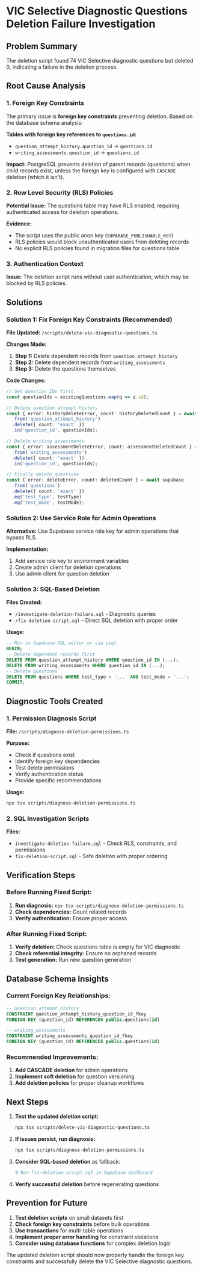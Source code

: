 # VIC Selective Diagnostic Questions Deletion Failure Investigation

## Problem Summary
The deletion script found 74 VIC Selective diagnostic questions but deleted 0, indicating a failure in the deletion process.

## Root Cause Analysis

### 1. Foreign Key Constraints
The primary issue is **foreign key constraints** preventing deletion. Based on the database schema analysis:

**Tables with foreign key references to `questions.id`:**
- `question_attempt_history.question_id` → `questions.id`
- `writing_assessments.question_id` → `questions.id`

**Impact:** PostgreSQL prevents deletion of parent records (questions) when child records exist, unless the foreign key is configured with `CASCADE` deletion (which it isn't).

### 2. Row Level Security (RLS) Policies
**Potential Issue:** The questions table may have RLS enabled, requiring authenticated access for deletion operations.

**Evidence:**
- The script uses the public anon key (`SUPABASE_PUBLISHABLE_KEY`)
- RLS policies would block unauthenticated users from deleting records
- No explicit RLS policies found in migration files for questions table

### 3. Authentication Context
**Issue:** The deletion script runs without user authentication, which may be blocked by RLS policies.

## Solutions

### Solution 1: Fix Foreign Key Constraints (Recommended)
**File Updated:** `/scripts/delete-vic-diagnostic-questions.ts`

**Changes Made:**
1. **Step 1:** Delete dependent records from `question_attempt_history`
2. **Step 2:** Delete dependent records from `writing_assessments`  
3. **Step 3:** Delete the questions themselves

**Code Changes:**
```typescript
// Get question IDs first
const questionIds = existingQuestions.map(q => q.id);

// Delete question attempt history
const { error: historyDeleteError, count: historyDeletedCount } = await supabase
  .from('question_attempt_history')
  .delete({ count: 'exact' })
  .in('question_id', questionIds);

// Delete writing assessments
const { error: assessmentDeleteError, count: assessmentDeletedCount } = await supabase
  .from('writing_assessments')
  .delete({ count: 'exact' })
  .in('question_id', questionIds);

// Finally delete questions
const { error: deleteError, count: deletedCount } = await supabase
  .from('questions')
  .delete({ count: 'exact' })
  .eq('test_type', testType)
  .eq('test_mode', testMode);
```

### Solution 2: Use Service Role for Admin Operations
**Alternative:** Use Supabase service role key for admin operations that bypass RLS.

**Implementation:**
1. Add service role key to environment variables
2. Create admin client for deletion operations
3. Use admin client for question deletion

### Solution 3: SQL-Based Deletion
**Files Created:**
- `/investigate-deletion-failure.sql` - Diagnostic queries
- `/fix-deletion-script.sql` - Direct SQL deletion with proper order

**Usage:**
```sql
-- Run in Supabase SQL editor or via psql
BEGIN;
-- Delete dependent records first
DELETE FROM question_attempt_history WHERE question_id IN (...);
DELETE FROM writing_assessments WHERE question_id IN (...);
-- Delete questions
DELETE FROM questions WHERE test_type = '...' AND test_mode = '...';
COMMIT;
```

## Diagnostic Tools Created

### 1. Permission Diagnosis Script
**File:** `/scripts/diagnose-deletion-permissions.ts`

**Purpose:** 
- Check if questions exist
- Identify foreign key dependencies
- Test delete permissions
- Verify authentication status
- Provide specific recommendations

**Usage:**
```bash
npx tsx scripts/diagnose-deletion-permissions.ts
```

### 2. SQL Investigation Scripts
**Files:**
- `investigate-deletion-failure.sql` - Check RLS, constraints, and permissions
- `fix-deletion-script.sql` - Safe deletion with proper ordering

## Verification Steps

### Before Running Fixed Script:
1. **Run diagnosis:** `npx tsx scripts/diagnose-deletion-permissions.ts`
2. **Check dependencies:** Count related records
3. **Verify authentication:** Ensure proper access

### After Running Fixed Script:
1. **Verify deletion:** Check questions table is empty for VIC diagnostic
2. **Check referential integrity:** Ensure no orphaned records
3. **Test generation:** Run new question generation

## Database Schema Insights

### Current Foreign Key Relationships:
```sql
-- question_attempt_history
CONSTRAINT question_attempt_history_question_id_fkey 
FOREIGN KEY (question_id) REFERENCES public.questions(id)

-- writing_assessments  
CONSTRAINT writing_assessments_question_id_fkey
FOREIGN KEY (question_id) REFERENCES public.questions(id)
```

### Recommended Improvements:
1. **Add CASCADE deletion** for admin operations
2. **Implement soft deletion** for question versioning
3. **Add deletion policies** for proper cleanup workflows

## Next Steps

1. **Test the updated deletion script:**
   ```bash
   npx tsx scripts/delete-vic-diagnostic-questions.ts
   ```

2. **If issues persist, run diagnosis:**
   ```bash
   npx tsx scripts/diagnose-deletion-permissions.ts
   ```

3. **Consider SQL-based deletion** as fallback:
   ```bash
   # Run fix-deletion-script.sql in Supabase dashboard
   ```

4. **Verify successful deletion** before regenerating questions

## Prevention for Future

1. **Test deletion scripts** on small datasets first
2. **Check foreign key constraints** before bulk operations  
3. **Use transactions** for multi-table operations
4. **Implement proper error handling** for constraint violations
5. **Consider using database functions** for complex deletion logic

The updated deletion script should now properly handle the foreign key constraints and successfully delete the VIC Selective diagnostic questions.